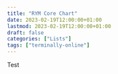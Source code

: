 ```yaml
---
title: "RYM Core Chart"
date: 2023-02-19T12:00:00+01:00
lastmod: 2023-02-19T12:00:00+01:00
draft: false
categories: ["Lists"]
tags: ["terminally-online"]
---
```


Test
